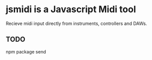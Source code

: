 jsmidi is a Javascript Midi tool
=======

Recieve midi input directly from instruments, controllers and DAWs.

## TODO
npm package 
send

